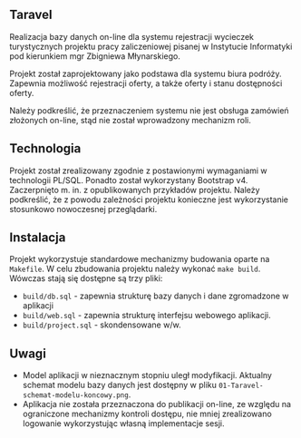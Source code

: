 ## Taravel

Realizacja bazy danych on-line dla systemu rejestracji wycieczek turystycznych projektu pracy zaliczeniowej pisanej w Instytucie Informatyki pod kierunkiem mgr Zbigniewa Młynarskiego.

Projekt został zaprojektowany jako podstawa dla systemu biura podróży. Zapewnia możliwość rejestracji oferty, a także oferty i stanu dostępności oferty. 

Należy podkreślić, że przeznaczeniem systemu nie jest obsługa zamówień złożonych on-line, stąd nie został wprowadzony mechanizm roli.

## Technologia

Projekt został zrealizowany zgodnie z postawionymi wymaganiami w technologii PL/SQL. Ponadto został wykorzystany Bootstrap v4. Zaczerpnięto m. in. z opublikowanych przykładów projektu.
Należy podkreślić, że z powodu zależności projektu konieczne jest wykorzystanie stosunkowo nowoczesnej przeglądarki.

## Instalacja

Projekt wykorzystuje standardowe mechanizmy budowania oparte na ``Makefile``. W celu zbudowania projektu należy wykonać ``make build``. Wówczas stają się dostępne są trzy pliki:

* ``build/db.sql`` - zapewnia  strukturę bazy danych i dane zgromadzone w aplikacji
* ``build/web.sql`` - zapewnia strukturę interfejsu webowego aplikacji.
* ``build/project.sql`` - skondensowane w/w.

## Uwagi

* Model aplikacji w nieznacznym stopniu uległ modyfikacji. Aktualny schemat modelu bazy danych jest dostępny w pliku ``01-Taravel-schemat-modelu-koncowy.png``.
* Aplikacja nie została przeznaczona do publikacji on-line, ze względu na ograniczone mechanizmy kontroli dostępu, nie mniej zrealizowano logowanie wykorzystując własną implementacje sesji.
